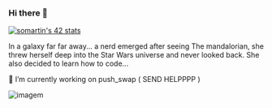 ### Hi there 👋

[![somartin's 42 stats](https://badge42.vercel.app/api/v2/clg84azxg007808mtenfly49g/stats?cursusId=21&coalitionId=110)](https://github.com/JaeSeoKim/badge42)

<!--
**soraiathegirleffect/soraiathegirleffect** is a ✨ _special_ ✨ repository because its `README.md` (this file) appears on your GitHub profile.

Here are some ideas to get you started:
-->

In a galaxy far far away... a nerd emerged after seeing The mandalorian, she threw herself deep into the Star Wars universe and never looked back. 
She also decided to learn how to code...

🌱 I’m currently working on push_swap ( SEND HELPPPP )

![imagem](https://user-images.githubusercontent.com/113796635/230730010-05b16d2c-a32b-4742-864d-df80ef44f02e.png)
